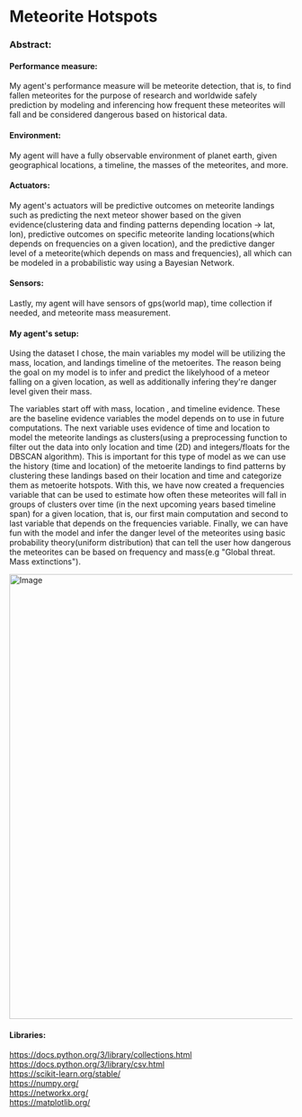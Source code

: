 # Meteorite Hotspots
### Abstract: 
#### Performance measure:
My agent's performance measure will be meteorite detection, that is, to find fallen meteorites for the purpose of research and worldwide safely prediction by modeling and inferencing how frequent these meteorites will fall and be considered dangerous based on historical data. 
#### Environment: 
My agent will have a fully observable environment of planet earth, given geographical locations, a timeline, the masses of the meteorites, and more. 
#### Actuators:
My agent's actuators will be predictive outcomes on meteorite landings such as predicting the next meteor shower based on the given evidence(clustering data and finding patterns depending location -> lat, lon), predictive outcomes on specific meteorite landing locations(which depends on frequencies on a given location), and the predictive danger level of a meteorite(which depends on mass and frequencies), all which can be modeled in a probabilistic way using a Bayesian Network. 
#### Sensors:
Lastly, my agent will have sensors of gps(world map), time collection if needed, and meteorite mass measurement.

#### My agent's setup:
Using the dataset I chose, the main variables my model will be utilizing the mass, location, and landings timeline of the metoerites. The reason being the goal on my model is to infer and predict the likelyhood of a meteor falling on a given location, as well as additionally infering they're danger level given their mass. 

The variables start off with mass, location , and timeline evidence. These are the baseline evidence variables the model depends on to use in future computations. The next variable uses evidence of time and location to model the meteorite landings as clusters(using a preprocessing function to filter out the data into only location and time (2D) and integers/floats for the DBSCAN algorithm). This is important for this type of model as we can use the history (time and location) of the metoerite landings to find patterns by clustering these landings based on their location and time and categorize them as metoerite hotspots. With this, we have now created a frequencies variable that can be used to estimate how often these meteorites will fall in groups of clusters over time (in the next upcoming years based timeline span) for a given location, that is, our first main computation and second to last variable that depends on the frequencies variable. Finally, we can have fun with the model and infer the danger level of the meteorites using basic probability theory(uniform distribution) that can tell the user how dangerous the meteorites can be based on frequency and mass(e.g "Global threat. Mass extinctions").   

<img width="792" alt="Image" src="https://github.com/user-attachments/assets/0440e161-712c-4424-a152-724c9a60ab84" />   

#### Libraries:
https://docs.python.org/3/library/collections.html   
https://docs.python.org/3/library/csv.html   
https://scikit-learn.org/stable/   
https://numpy.org/   
https://networkx.org/   
https://matplotlib.org/   
